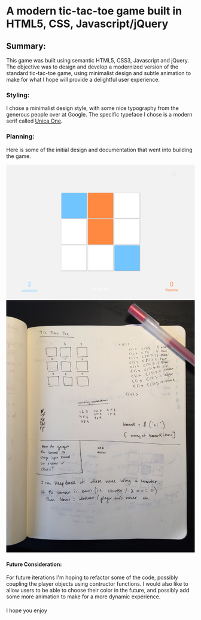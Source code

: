 # A modern tic-tac-toe game built in HTML5, CSS, Javascript/jQuery

## Summary:
This game was built using semantic HTML5, CSS3, Javascript and jQuery. The objective was to design and develop a modernized version of the standard tic-tac-toe game, using minimalist design and subtle animation to make for what I hope will provide a delightful user experience. 


### Styling:
I chose a minimalist design style, with some nice typography from the generous people over at Google. The specific typeface I chose is a modern serif called [Unica One](https://www.google.com/fonts/specimen/Unica+One).

### Planning:
Here is some of the initial design and documentation that went into building the game.

![Tic-tac-toe mockup](https://github.com/sepowitz/tic-tac-toe/blob/gh-pages/tic-mockup.png)
![Tic-tac-toe sketch](https://github.com/sepowitz/tic-tac-toe/blob/gh-pages/tic-sketch-1.jpg)

#### Future Consideration:
For future iterations I'm hoping to refactor some of the code, possibly coupling the player objects using contructor functions. I would also like to allow users to be able to choose their color in the future, and possibly add some more animation to make for a more dynamic experience. 

####
I hope you enjoy
